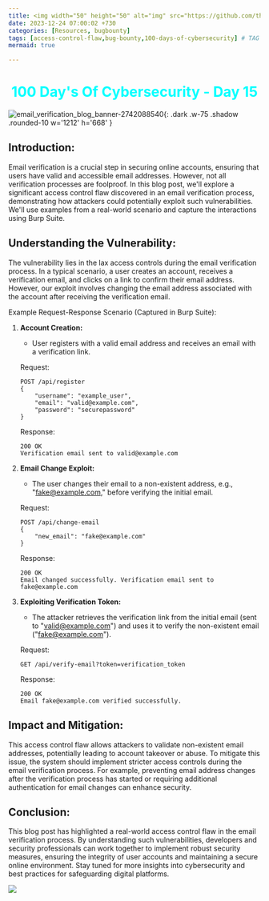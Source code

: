 ```yaml
---
title: <img width="50" height="50" alt="img" src="https://github.com/thelocalh0st/thelocalh0st.github.io/assets/95465072/7a2dbdf9-ffd0-4b1e-bf9c-2f6af62e74aa">  Access Control Flaw in Email Verification 📧
date: 2023-12-24 07:00:02 +730
categories: [Resources, bugbounty]
tags: [access-control-flaw,bug-bounty,100-days-of-cybersecurity] # TAG names should always be lowercase
mermaid: true

---
```


<h1 style="color: cyan; text-align: center">100 Day's Of Cybersecurity - Day 15</h1>

![email_verification_blog_banner-2742088540](https://github.com/thelocalh0st/thelocalh0st.github.io/assets/95465072/7a2dbdf9-ffd0-4b1e-bf9c-2f6af62e74aa){: .dark .w-75 .shadow .rounded-10 w='1212' h='668' }




## Introduction:

Email verification is a crucial step in securing online accounts, ensuring that users have valid and accessible email addresses. However, not all verification processes are foolproof. In this blog post, we'll explore a significant access control flaw discovered in an email verification process, demonstrating how attackers could potentially exploit such vulnerabilities. We'll use examples from a real-world scenario and capture the interactions using Burp Suite.

## Understanding the Vulnerability:

The vulnerability lies in the lax access controls during the email verification process. In a typical scenario, a user creates an account, receives a verification email, and clicks on a link to confirm their email address. However, our exploit involves changing the email address associated with the account after receiving the verification email.

Example Request-Response Scenario (Captured in Burp Suite):

1. **Account Creation:**
   - User registers with a valid email address and receives an email with a verification link.

    Request:
    ```
    POST /api/register
    {
        "username": "example_user",
        "email": "valid@example.com",
        "password": "securepassword"
    }
    ```

    Response:
    ```
    200 OK
    Verification email sent to valid@example.com
    ```

2. **Email Change Exploit:**
   - The user changes their email to a non-existent address, e.g., "fake@example.com," before verifying the initial email.

    Request:
    ```
    POST /api/change-email
    {
        "new_email": "fake@example.com"
    }
    ```

    Response:
    ```
    200 OK
    Email changed successfully. Verification email sent to fake@example.com
    ```

3. **Exploiting Verification Token:**
   - The attacker retrieves the verification link from the initial email (sent to "valid@example.com") and uses it to verify the non-existent email ("fake@example.com").

    Request:
    ```
    GET /api/verify-email?token=verification_token
    ```

    Response:
    ```
    200 OK
    Email fake@example.com verified successfully.
    ```

## Impact and Mitigation:

This access control flaw allows attackers to validate non-existent email addresses, potentially leading to account takeover or abuse. To mitigate this issue, the system should implement stricter access controls during the email verification process. For example, preventing email address changes after the verification process has started or requiring additional authentication for email changes can enhance security.

## Conclusion:

This blog post has highlighted a real-world access control flaw in the email verification process. By understanding such vulnerabilities, developers and security professionals can work together to implement robust security measures, ensuring the integrity of user accounts and maintaining a secure online environment. Stay tuned for more insights into cybersecurity and best practices for safeguarding digital platforms.

![](https://media.giphy.com/media/DAtJCG1t3im1G/giphy.gif)
